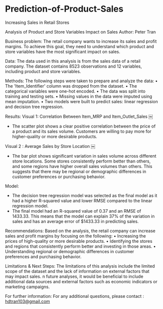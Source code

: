 # Prediction-of-Product-Sales
Increasing Sales in Retail Stores

Analysis of Product and Store Variables Impact on Sales
Author: Peter Tran

Business problem:
The retail company wants to increase its sales and profit margins. To achieve this goal, they need to understand which product and store variables have the most significant impact on sales.

Data:
The data used in this analysis is from the sales data of a retail company. 
The dataset contains 8523 observations and 12 variables, including product and store variables.

Methods:
 The following steps were taken to prepare and analyze the data:
	•	The 'Item_Identifier' column was dropped from the dataset.
	•	The categorical variables were one-hot encoded.
	•	The data was split into training and testing sets.
	•	Missing values in the data were imputed using mean imputation.
	•	Two models were built to predict sales: linear regression and decision tree regression.


Results:
Visual 1: Correlation Between Item_MRP and Item_Outlet_Sales
￼

- The scatter plot shows a clear positive correlation between the price of a product and its sales volume. Customers are willing to pay more for higher-quality or more desirable products.

Visual 2 : Average Sales by Store Location
￼
- The bar plot shows significant variation in sales volume across different store locations. Some stores consistently perform better than others, and some regions have higher overall sales volumes than others. This suggests that there may be regional or demographic differences in customer preferences or purchasing behavior.

Model:
- The decision tree regression model was selected as the final model as it had a higher R-squared value and lower RMSE compared to the linear regression model.
- The final model had an R-squared value of 0.37 and an RMSE of 1433.33. This means that the model can explain 37% of the variation in sales and has an average error of $1433.33 in predicting sales.

Recommendations:
Based on the analysis, the retail company can increase sales and profit margins by focusing on the following:
	•	Increasing the prices of high-quality or more desirable products.
	•	Identifying the stores and regions that consistently perform better and investing in those areas.
	•	Understanding regional or demographic differences in customer preferences and purchasing behavior.


Limitations & Next Steps:
The limitations of this analysis include the limited scope of the dataset and the lack of information on external factors that may impact sales. 
n future analyses, it would be beneficial to include additional data sources and external factors such as economic indicators or marketing campaigns.


For further information:
For any additional questions, please contact : hdtran103@gmail.com
